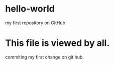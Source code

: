 # hello-world
my first repository on GitHub
# This file is viewed by all.
commiting my first change on git hub.
